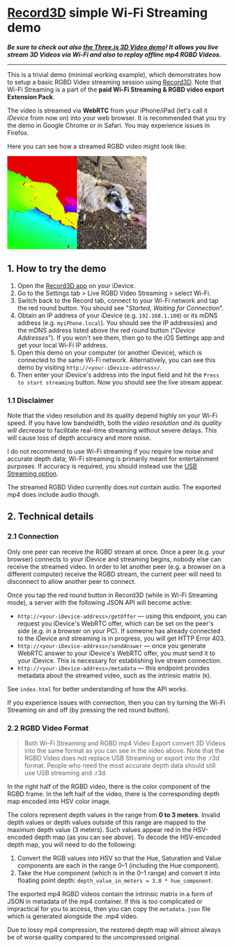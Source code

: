 # <a href="https://record3d.app">Record3D</a> simple Wi-Fi Streaming demo
***Be sure to check out also <a href="https://github.com/marek-simonik/record3d-wifi-streaming-and-rgbd-mp4-3d-video-demo" target="_blank">the Three.js 3D Video demo</a>! It allows you live stream 3D Videos via Wi-Fi and also to replay offline mp4 RGBD Videos.***
<hr>

This is a trivial demo (minimal working example), which demonstrates how to setup a basic RGBD Video streaming session using <a href="https://record3d.app" target="_blank">Record3D</a>. Note that Wi-Fi Streaming is a part of the **paid Wi-Fi Streaming & RGBD video export Extension Pack**.

The video is streamed via **WebRTC** from your iPhone/iPad (let's call it *iDevice* from now on) into your web browser. It is recommended that you try the demo in Google Chrome or in Safari. You may experience issues in Firefox.

Here you can see how a streamed RGBD video might look like:

[![RGBD mp4 video](record3d_goat.gif)](https://thumbs.gfycat.com/CoolWelcomeIndri-mobile.mp4)

## 1. How to try the demo

1. Open the <a href="https://record3d.app" target="_blank">Record3D app</a> on your iDevice.
1. Go to the Settings tab > Live RGBD Video Streaming > select Wi-Fi.
1. Switch back to the Record tab, connect to your Wi-Fi network and tap the red round button. You should see "*Started, Waiting for Connection*".
1. Obtain an IP address of your iDevice (e.g. `192.168.1.100`) or its mDNS address (e.g. `myiPhone.local`). You should see the IP address(es) and the mDNS address listed above the red round button ("*Device Addresses*"). If you won't see them, then go to the iOS Settings app and get your local Wi-Fi IP address. 
1. Open this demo on your computer (or another iDevice), which is connected to the same Wi-Fi network. Alternatively, you can see this demo by visiting `http://<your-iDevice-address>/`.
1. Then enter your iDevice's address into the input field and hit the `Press to start streaming` button. Now you should see the live stream appear.

### 1.1 Disclaimer
Note that the video resolution and its quality depend highly on your Wi-Fi speed. If you have low bandwidth, both the *video resolution and its quality will decrease* to facilitate real-time streaming without severe delays. This will cause loss of depth accuracy and more noise.

I do not recommend to use Wi-Fi streaming if you require low noise and accurate depth data; Wi-Fi streaming is primarily meant for entertainment purposes. If accuracy is required, you should instead use the <a href="https://github.com/marek-simonik/record3d" target="_blank">USB Streaming option</a>. 

The streamed RGBD Video currently does not contain audio. The exported mp4 does include audio though.

## 2. Technical details

### 2.1 Connection
Only one peer can receive the RGBD stream at once. Once a peer (e.g. your browser) connects to your iDevice and streaming begins, nobody else can receive the streamed video. In order to let another peer (e.g. a browser on a different computer) receive the RGBD stream, the current peer will need to disconnect to allow another peer to connect. 

Once you tap the red round button in Record3D (while in Wi-Fi Streaming mode), a server with the following JSON API will become active: 

- `http://<your-iDevice-address>/getOffer` — using this endpoint, you can request you iDevice's WebRTC offer, which can be set on the peer's side (e.g. in a browser on your PC). If someone has already connected to the iDevice and streaming is in progress, you will get HTTP Error 403. 
- `http://<your-iDevice-address>/sendAnswer` — once you generate WebRTC answer to your iDevice's WebRTC offer, you must send it to your iDevice. This is necessary for establishing live stream connection. 
- `http://<your-iDevice-address>/metadata` — this endpoint provides metadata about the streamed video, such as the intrinsic matrix (`K`).

See `index.html` for better understanding of how the API works.

If you experience issues with connection, then you can try turning the Wi-Fi Streaming on and off (by pressing the red round button).


### 2.2 RGBD Video Format
> Both Wi-Fi Streaming and RGBD mp4 Video Export convert 3D Videos into the same format as you can see in the video above.
Note that the RGBD Video does not replace USB Streaming or export into the .r3d format. People who need the most accurate depth data should still use USB streaming and .r3d.

In the right half of the RGBD video, there is the color component of the RGBD frame. In the left half of the video, there is the corresponding depth map encoded into HSV color image.

The colors represent depth values in the range from **0 to 3 meters**. Invalid depth values or depth values outside of this range are mapped to the maximum depth value (3 meters). Such values appear red in the HSV-encoded depth map (as you can see above).
To decode the HSV-encoded depth map, you will need to do the following:

1. Convert the RGB values into HSV so that the Hue, Saturation and Value components are each in the range 0–1 (including the Hue component).
1. Take the Hue component (which is in the 0–1 range) and convert it into floating point depth: `depth_value_in_meters = 3.0 * hue_component`.

The exported mp4 RGBD videos contain the intrinsic matrix in a form of JSON in metadata of the mp4 container. If this is too complicated or impractical for you to access, then you can copy the `metadata.json` file which is generated alongside the .mp4 video.

Due to lossy mp4 compression, the restored depth map will almost always be of worse quality compared to the uncompressed original. 
